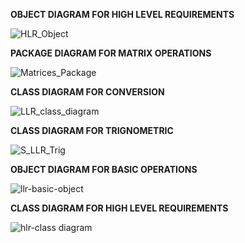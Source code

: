 **OBJECT DIAGRAM FOR HIGH LEVEL REQUIREMENTS**


![HLR_Object](https://user-images.githubusercontent.com/78851798/107767529-0c417500-6d5b-11eb-9177-085affd43000.jpg)



**PACKAGE DIAGRAM FOR MATRIX OPERATIONS**


![Matrices_Package](https://user-images.githubusercontent.com/78851798/107767563-1a8f9100-6d5b-11eb-9395-bb8aefc68b94.jpg)

**CLASS DIAGRAM FOR CONVERSION**

![LLR_class_diagram](https://user-images.githubusercontent.com/78851073/107771031-30538500-6d60-11eb-83a7-543e81abef0f.png)

**CLASS DIAGRAM FOR TRIGNOMETRIC**

![S_LLR_Trig](https://user-images.githubusercontent.com/78853987/107771101-48c39f80-6d60-11eb-931e-83c0dc426702.png)

**OBJECT DIAGRAM FOR BASIC OPERATIONS**


![llr-basic-object](https://user-images.githubusercontent.com/78848721/107846341-0609d200-6e09-11eb-9fc0-6aaf1716234e.png)



**CLASS DIAGRAM FOR HIGH LEVEL REQUIREMENTS**


![hlr-class diagram](https://user-images.githubusercontent.com/78848721/107846344-0a35ef80-6e09-11eb-834b-4bff30d531fa.png)
